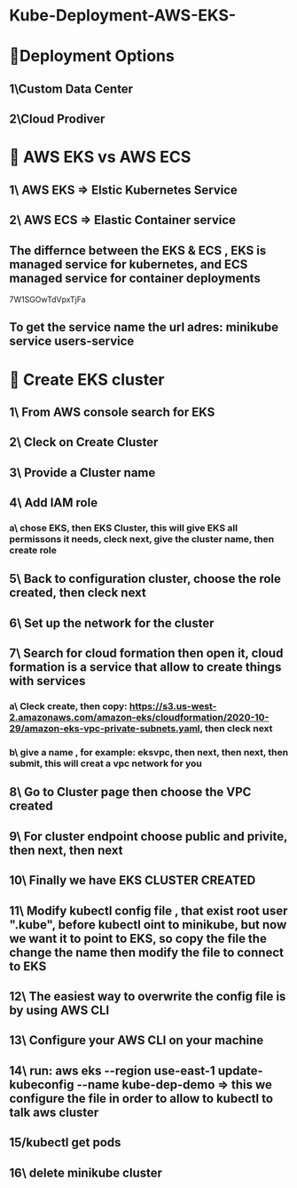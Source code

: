 # Kube-Deployment-AWS-EKS-

# 🍎Deployment Options

## 1\Custom Data Center

## 2\Cloud Prodiver

# 🍉 AWS EKS vs AWS ECS

## 1\ AWS EKS => Elstic Kubernetes Service

## 2\ AWS ECS => Elastic Container service

## The differnce between the EKS & ECS , EKS is managed service for kubernetes, and ECS managed service for container deployments

7W1SGOwTdVpxTjFa

## To get the service name the url adres: minikube service users-service

# 🌈 Create EKS cluster

## 1\ From AWS console search for EKS

## 2\ Cleck on Create Cluster

## 3\ Provide a Cluster name

## 4\ Add IAM role

### a\ chose EKS, then EKS Cluster, this will give EKS all permissons it needs, cleck next, give the cluster name, then create role

## 5\ Back to configuration cluster, choose the role created, then cleck next

## 6\ Set up the network for the cluster

## 7\ Search for cloud formation then open it, cloud formation is a service that allow to create things with services

### a\ Cleck create, then copy: https://s3.us-west-2.amazonaws.com/amazon-eks/cloudformation/2020-10-29/amazon-eks-vpc-private-subnets.yaml, then cleck next

### b\ give a name , for example: eksvpc, then next, then next, then submit, this will creat a vpc network for you

## 8\ Go to Cluster page then choose the VPC created

## 9\ For cluster endpoint choose public and privite, then next, then next

## 10\ Finally we have EKS CLUSTER CREATED

## 11\ Modify kubectl config file , that exist root user ".kube", before kubectl oint to minikube, but now we want it to point to EKS, so copy the file the change the name then modify the file to connect to EKS

## 12\ The easiest way to overwrite the config file is by using AWS CLI

## 13\ Configure your AWS CLI on your machine

## 14\ run: aws eks --region use-east-1 update-kubeconfig --name kube-dep-demo => this we configure the file in order to allow to kubectl to talk aws cluster

## 15/kubectl get pods

## 16\ delete minikube cluster
